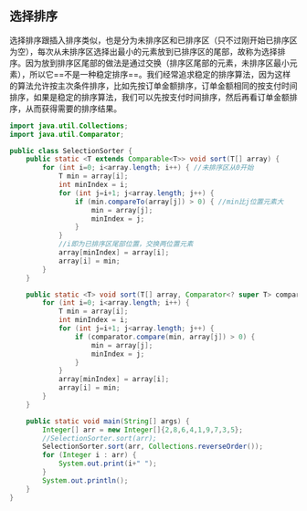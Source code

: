 ## 选择排序

选择排序跟插入排序类似，也是分为未排序区和已排序区（只不过刚开始已排序区为空），每次从未排序区选择出最小的元素放到已排序区的尾部，故称为选择排序。因为放到排序区尾部的做法是通过交换（排序区尾部的元素，未排序区最小元素），所以它==不是一种稳定排序==。我们经常追求稳定的排序算法，因为这样的算法允许按主次条件排序，比如先按订单金额排序，订单金额相同的按支付时间排序，如果是稳定的排序算法，我们可以先按支付时间排序，然后再看订单金额排序，从而获得需要的排序结果。

```java
import java.util.Collections;
import java.util.Comparator;

public class SelectionSorter {
    public static <T extends Comparable<T>> void sort(T[] array) {
        for (int i=0; i<array.length; i++) { //未排序区从0开始
            T min = array[i];
            int minIndex = i;
            for (int j=i+1; j<array.length; j++) {
                if (min.compareTo(array[j]) > 0) { //min比j位置元素大
                    min = array[j];
                    minIndex = j;
                }
            }
            //i即为已排序区尾部位置，交换两位置元素
            array[minIndex] = array[i];
            array[i] = min;
        }
    }

    public static <T> void sort(T[] array, Comparator<? super T> comparator) {
        for (int i=0; i<array.length; i++) {
            T min = array[i];
            int minIndex = i;
            for (int j=i+1; j<array.length; j++) {
                if (comparator.compare(min, array[j]) > 0) {
                    min = array[j];
                    minIndex = j;
                }
            }
            array[minIndex] = array[i];
            array[i] = min;
        }
    }

    public static void main(String[] args) {
        Integer[] arr = new Integer[]{2,8,6,4,1,9,7,3,5};
        //SelectionSorter.sort(arr);
        SelectionSorter.sort(arr, Collections.reverseOrder());
        for (Integer i : arr) {
            System.out.print(i+" ");
        }
        System.out.println();
    }
}
```

